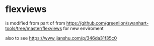 # flexviews
is modified from  part of  from https://github.com/greenlion/swanhart-tools/tree/master/flexviews for new enviroment

also to see https://www.jianshu.com/p/346da31f35c0